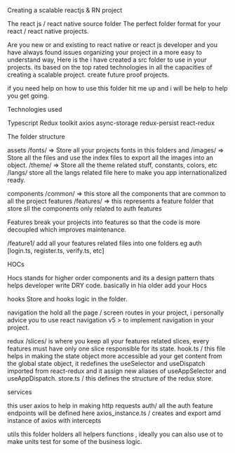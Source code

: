 
Creating a scalable reactjs & RN  project

The react js / react native source folder
The perfect folder format for your react / react native projects.

Are you new or and existing  to react native or react js developer and you have always found issues organizing your project in a more easy to understand way, Here is the i have created a src folder to use in your projects. its based on the top rated technologies in all the capacities of creating a scalable project. create future proof projects.

if you need help on how to use this folder hit me up and i will be help to help you get going.

Technologies used

Typescript
Redux toolkit
axios
async-storage
redux-persist
react-redux

The folder structure 

assets
/fonts/  =>  Store all your projects fonts in this folders and 
/images/ =>  Store all the files and use  the index files to export all the images into an object.
/theme/ =>   Store all the theme related stuff, constants, colors, etc
/langs/ store all the langs related file here to make you app internationalized ready.

components
/common/ => this store all the components that are common to all the project features
/features/ => this represents a feature folder that store sll the components only related to auth features 

Features
break your projects into features so that the code is more decoupled which improves maintenance.

/feature1/ add all your features related files into one folders eg auth [login.ts, register.ts, verify.ts, etc] 

HOCs

Hocs stands for higher order components and its a design pattern thats helps developer write DRY code.
basically in hia older add your Hocs 

hooks
Store and hooks logic in the folder.

navigation 
the hold all the page / screen routes in your project, i personally advice you to use react navigation v5 > to implement navigation in your project.

redux
/slices/ is where you keep all your features related slices, every features must have only one slice responsible for its state.
hook.ts / this file helps in making the state object more accessible ad your get content from the global state object, it redefines the useSelector and useDispatch imported from react-redux and it assign new aliases of useAppSelector and useAppDispatch. 
store.ts /  this defines the structure of the redux store. 

services

this user axios to help in making http requests
auth/ all the auth feature endpoints will be defined here 
axios_instance.ts / creates and export amd instance of axios with intercepts 


utils
this folder holders all helpers functions , ideally you can also use ot to make units test for some of  the business logic. 
